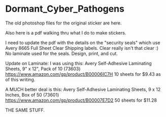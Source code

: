 # Dormant_Cyber_Pathogens
The old photoshop files for the original sticker are here.

Also here is a pdf walking thru what I do to make stickers.

I need to update the pdf with the details on the "security seals" which use Avery 8665 Full Sheet Clear Shipping labels.  Clear really isn't that clear :)  No laminate used for the seals.  Design, print, and cut.

Update on Laminate:
I was using this:
Avery Self-Adhesive Laminating Sheets, 9" x 12", Pack of 10 (73603)
https://www.amazon.com/gp/product/B00006IC7H
10 sheets for $9.43 as of this writing.

A MUCH better deal is this:
Avery Self-Adhesive Laminating Sheets, 9 x 12 Inches, Box of 50 (73601)
https://www.amazon.com/gp/product/B00007E7D2
50 sheets for $11.28

THE SAME STUFF.
